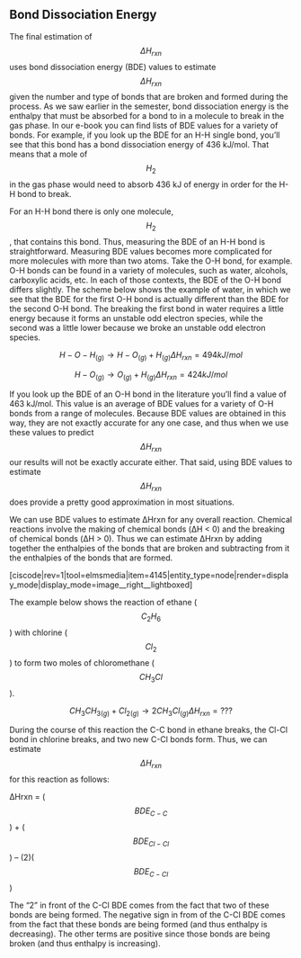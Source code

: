 <div style="float:right;margin:auto"><ebook-button title="Bond Energies" link="https://genchem.science.psu.edu/16-5-bond-energies"></ebook-button></div>


## Bond Dissociation Energy

The final estimation of $$\Delta H _{rxn}$$ uses bond dissociation energy (BDE) values to estimate $$\Delta H _{rxn}$$ given the number and type of bonds that are broken and formed during the process. As we saw earlier in the semester, bond dissociation energy is the enthalpy that must be absorbed for a bond to in a molecule to break in the gas phase. In our e-book you can find lists of BDE values for a variety of bonds. For example, if you look up the BDE for an H-H single bond, you’ll see that this bond has a bond dissociation energy of 436 kJ/mol. That means that a mole of $$H_2$$ in the gas phase would need to absorb 436 kJ of energy in order for the H-H bond to break.

For an H-H bond there is only one molecule, $$H_2$$, that contains this bond. Thus, measuring the BDE of an H-H bond is straightforward. Measuring BDE values becomes more complicated for more molecules with more than two atoms. Take the O-H bond, for example. O-H bonds can be found in a variety of molecules, such as water, alcohols, carboxylic acids, etc. In each of those contexts, the BDE of the O-H bond differs slightly. The scheme below shows the example of water, in which we see that the BDE for the first O-H bond is actually different than the BDE for the second O-H bond. The breaking the first bond in water requires a little energy because it forms an unstable odd electron species, while the second was a little lower because we broke an unstable odd electron species. 

$$H-O-H_{(g)}  \longrightarrow H-O_{(g)} + H_{(g)} \Delta H_{rxn} = 494 kJ/mol $$

$$H-O_{(g)} \longrightarrow O_{(g)} + H_{(g)} \Delta H_{rxn} = 424 kJ/mol $$

If you look up the BDE of an O-H bond in the literature you’ll find a value of 463 kJ/mol. This value is an average of BDE values for a variety of O-H bonds from a range of molecules. Because BDE values are obtained in this way, they are not exactly accurate for any one case, and thus when we use these values to predict $$\Delta H _{rxn}$$ our results will not be exactly accurate either. That said, using BDE values to estimate $$\Delta H _{rxn}$$ does provide a pretty good approximation in most situations. 

We can use BDE values to estimate ΔHrxn for any overall reaction. Chemical reactions involve the making of chemical bonds (ΔH < 0) and the breaking of chemical bonds (ΔH > 0). Thus we can estimate ΔHrxn by adding together the enthalpies of the bonds that are broken and subtracting from it the enthalpies of the bonds that are formed.

[ciscode|rev=1|tool=elmsmedia|item=4145|entity_type=node|render=display_mode|display_mode=image__right__lightboxed]

The example below shows the reaction of ethane ($$C_2H_6$$) with chlorine ($$Cl_2$$) to form two moles of chloromethane ($$CH_3Cl$$). 

$$CH_3CH_{3(g)} + Cl_{2(g)} \longrightarrow 2 CH_3Cl_{(g)} \Delta H_{rxn} = ??? $$

During the course of this reaction the C-C bond in ethane breaks, the Cl-Cl bond in chlorine breaks, and two new C-Cl bonds form. Thus, we can estimate $$\Delta H_{rxn}$$ for this reaction as follows:

ΔHrxn = ($$BDE_{C-C}$$) + ($$BDE_{Cl-Cl}$$) – (2)($$BDE_{C-Cl}$$)

The “2” in front of the C-Cl BDE comes from the fact that two of these bonds are being formed. The negative sign in from of the C-Cl BDE comes from the fact that these bonds are being formed (and thus enthalpy is decreasing). The other terms are positive since those bonds are being broken (and thus enthalpy is increasing).




